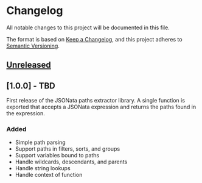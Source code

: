# Changelog

All notable changes to this project will be documented in this file.

The format is based on [Keep a Changelog](https://keepachangelog.com/en/1.0.0/),
and this project adheres to [Semantic Versioning](https://semver.org/spec/v2.0.0.html).

## [Unreleased]

## [1.0.0] - TBD

First release of the JSONata paths extractor library. A single function is exported that accepts a JSONata expression and returns the paths found in the expression.

### Added

- Simple path parsing
- Support paths in filters, sorts, and groups
- Support variables bound to paths
- Handle wildcards, descendants, and parents
- Handle string lookups
- Handle context of function

[unreleased]: https://github.com/saasquatch/program-tools/compare/%40saasquatch%2Fjsonata-paths-extractor%401.0.0...HEAD
[0.1.0]: https://github.com/saasquatch/program-tools/releases/tag/%40saasquatch%2Fjsonata-paths-extractor%401.0.0
